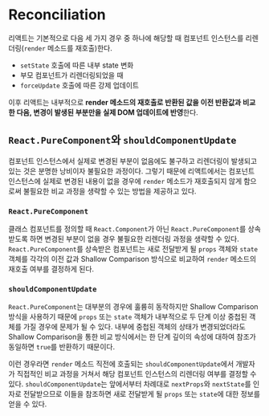 # Reconciliation

리액트는 기본적으로 다음 세 가지 경우 중 하나에 해당할 때 컴포넌트 인스턴스를 리렌더링(`render` 메소드를 재호출)한다.

* `setState` 호출에 따른 내부 state 변화
* 부모 컴포넌트가 리렌더링되었을 때
* `forceUpdate` 호출에 따른 강제 업데이트

이후 리액트는 내부적으로 **render 메소드의 재호출로 반환된 값을 이전 반환값과 비교한 다음, 변경이 발생된 부분만을 실제 DOM 업데이트에 반영**한다.

## `React.PureComponent`와 `shouldComponentUpdate`

컴포넌트 인스턴스에서 실제로 변경된 부분이 없음에도 불구하고 리렌더링이 발생되고 있는 것은 분명한 낭비이자 불필요한 과정이다. 그렇기 때문에 리액트에서는 컴포넌트 인스턴스에 실제로 변경된 내용이 없을 경우에 `render` 메소드가 재호출되지 않게 함으로써 불필요한 비교 과정을 생략할 수 있는 방법을 제공하고 있다.

### `React.PureComponent`

클래스 컴포넌트를 정의할 때 `React.Component`가 아닌 `React.PureComponent`를 상속받도록 하면 변경된 부분이 없을 경우 불필요한 리렌더링 과정을 생략할 수 있다. `React.PureComponent`를 상속받은 컴포넌트는 새로 전달받게 될 `props` 객체와 `state` 객체를 각각의 이전 값과 Shallow Comparison 방식으로 비교하여 `render` 메소드의 재호출 여부를 결정하게 된다.

### `shouldComponentUpdate`

`React.PureComponent`는 대부분의 경우에 훌륭히 동작하지만 Shallow Comparison 방식을 사용하기 때문에 `props` 또는 `state` 객체가 내부적으로 두 단계 이상 중첩된 객체를 가질 경우에 문제가 될 수 있다. 내부에 중첩된 객체의 상태가 변경되었더라도 Shallow Comparison을 통한 비교 방식에서는 한 단계 깊이의 속성에 대하여 참조가 동일하면 `true`를 반환하기 때문이다.

이런 경우라면 `render` 메소드 직전에 호출되는 `shouldComponentUpdate`에서 개발자가 직접적인 비교 과정을 거쳐서 해당 컴포넌트 인스턴스의 리렌더링 여부를 결정할 수 있다. `shouldComponentUpdate`는 앞에서부터 차례대로 `nextProps`와 `nextState`를 인자로 전달받으므로 이들을 참조하면 새로 전달받게 될 `props` 또는 `state`에 대한 정보를 얻을 수 있다. 
